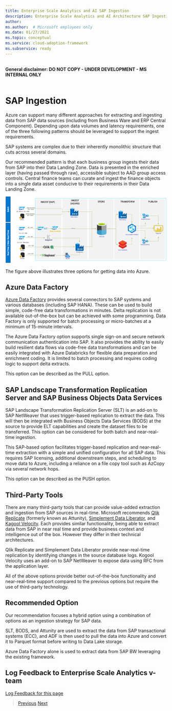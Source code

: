 ```yaml
---
title: Enterprise Scale Analytics and AI SAP Ingestion
description: Enterprise Scale Analytics and AI Architecture SAP Ingestion
author: 
ms.author:  # Microsoft employees only
ms.date: 01/27/2021
ms.topic: conceptual
ms.service: cloud-adoption-framework
ms.subservice: ready
---
```

\
**General disclaimer: DO NOT COPY - UNDER DEVELOPMENT - MS INTERNAL ONLY** \
&nbsp;

# SAP Ingestion

Azure can support many different approaches for extracting and ingesting data from SAP data sources (including from Business Ware and ERP Central Component). Depending upon data volumes and latency requirements, one of the three following patterns should be leveraged to support the ingest requirements.

SAP systems are complex due to their inherently monolithic structure that cuts across several domains.

Our recommended pattern is that each business group ingests their data from SAP into their Data Landing Zone. Data is presented in the enriched layer (having passed through raw), accessible subject to AAD group access controls. Central finance teams can curate and ingest the finance objects into a single data asset conducive to their requirements in their Data Landing Zone.

![Example SAP Ingestion](../images/example_sap_ingestion.png)

The figure above illustrates three options for getting data into Azure.

## Azure Data Factory

[Azure Data Factory](https://docs.microsoft.com/azure/data-factory/connector-overview) provides several connectors to SAP systems and various databases (including SAP HANA). These can be used to build simple, code-free data transformations in minutes. Delta replication is not available out-of-the-box but can be achieved with some programming. Data Factory is only supported for batch processing or micro-batches at a minimum of 15-minute intervals.

The Azure Data Factory option supports single sign-on and secure network communication authentication into SAP. It also provides the ability to easily build resilient data flows via code-free data transformations and can be easily integrated with Azure Databricks for flexible data preparation and enrichment coding. It is limited to batch processing and requires coding logic to support delta extracts.

This option can be described as the PULL option.

## SAP Landscape Transformation Replication Server and SAP Business Objects Data Services

SAP Landscape Transformation Replication Server (SLT) is an add-on to SAP NetWeaver that uses trigger-based replication to extract the data. This will then be integrated with Business Objects Data Services (BODS) at the source to provide ELT capabilities and create the dataset files to be transferred. This option can be considered for both batch and near-real-time ingestion.

This SAP-based option facilitates trigger-based replication and near-real-time extraction with a simple and unified configuration for all SAP data. This requires SAP licensing, additional downstream steps, and scheduling to move data to Azure, including a reliance on a file copy tool such as AzCopy via several network hops.

This option can be described as the PUSH option.

## Third-Party Tools

There are many third-party tools that can provide value-added extraction and ingestion from SAP sources in real-time. Microsoft recommends [Qlik Replicate](https://www.qlik.com/us/products/technology/sap) (formerly known as Attunity), [Simplement Data Liberator](https://www.simplement.us/), and [Kagool Velocity](https://www.kagool.com/). Each provides similar functionality, being able to extract data from SAP in near real time and provide business context and intelligence out of the box. However they differ in their technical architectures.

Qlik Replicate and Simplement Data Liberator provide near-real-time replication by identifying changes in the source database logs. Kogool Velocity uses an add-on to SAP NetWeaver to expose data using RFC from the application layer.

All of the above options provide better out-of-the-box functionality and near-real-time support compared to the previous options but require the use of third-party technology.

## Recommended Option

Our recommendation focuses a hybrid option using a combination of options as an ingestion strategy for SAP data.

SLT, BODS, and Attunity are used to extract the data from SAP transactional systems (ECC), and ADF is then used to pull the data into Azure and convert it to Parquet format before writing to Data Lake storage.

Azure Data Factory alone is used to extract data from SAP BW leveraging the existing framework.

## Log Feedback to Enterprise Scale Analytics v-team

[Log Feedback for this page](https://github.com/Azure/enterprise-scale-analytics/issues/new?title=&body=%0A%0A%5BEnter%20feedback%20here%5D%0A%0A%0A---%0A%23%23%23%23%20Document%20Details%0A%0A%E2%9A%A0%20*Do%20not%20edit%20this%20section.%20It%20is%20required%20for%20Solution%20Engineering%20%E2%9E%9F%20GitHub%20issue%20linking.*%0A%0A*%20Content%3A%2004-ingestion%20%E2%9E%9F%2001-sapingestion.md)

>[Previous](01-overview.md)
>[Next](03-dataonboarding.md)
